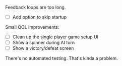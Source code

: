 Feedback loops are too long.

- [ ] Add option to skip startup

Small QOL improvements:

- [ ] Clean up the single player game setup UI
- [ ] Show a spinner during AI turn
- [ ] Show a victory/defeat screen

There's no automated testing. That's kinda a problem.
